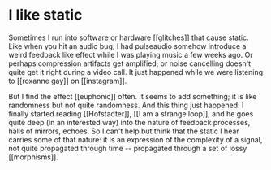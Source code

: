 # I like static

Sometimes I run into software or hardware [[glitches]] that cause static. Like when you hit an audio bug; I had pulseaudio somehow introduce a weird feedback like effect while I was playing music a few weeks ago. Or perhaps compression artifacts get amplified; or noise cancelling doesn't quite get it right during a video call. It just happened while we were listening to [[roxanne gay]] on [[instagram]].

But I find the effect [[euphonic]] often. It seems to add something; it is like randomness but not quite randomness. And this thing just happened: I finally started reading [[Hofstadter]], [[I am a strange loop]], and he goes quite deep (in an interested way) into the nature of feedback processes, halls of mirrors, echoes. So I can't help but think that the static I hear carries some of that nature: it is an expression of the complexity of a signal, not quite propagated through time -- propagated through a set of lossy [[morphisms]].

